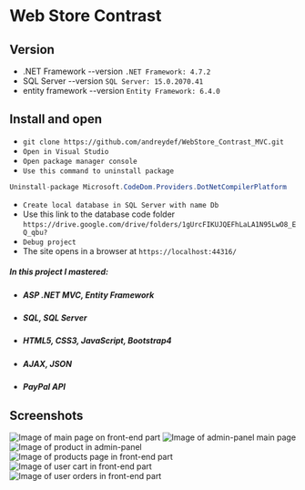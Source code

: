 # Web Store Contrast

## Version
* .NET Framework --version `.NET Framework: 4.7.2`
* SQL Server --version `SQL Server: 15.0.2070.41`
* entity framework --version `Entity Framework: 6.4.0`

## Install and open
* `git clone https://github.com/andreydef/WebStore_Contrast_MVC.git`
* `Open in Visual Studio`
* `Open package manager console`
* `Use this command to uninstall package`
```csharp
Uninstall-package Microsoft.CodeDom.Providers.DotNetCompilerPlatform
```
* `Create local database in SQL Server with name Db`
* Use this link to the database code folder `https://drive.google.com/drive/folders/1gUrcFIKUJQEFhLaLA1N95LwO8_EQ_qbu?`
* `Debug project`
* The site opens in a browser at `https://localhost:44316/`

##### In this project I mastered:
* ##### ASP .NET MVC, Entity Framework
* ##### SQL, SQL Server
* ##### HTML5, CSS3, JavaScript, Bootstrap4
* ##### AJAX, JSON
* ##### PayPal API

## Screenshots

![Image of main page on front-end part](https://i.ibb.co/bb3kpBD/1.jpg)
![Image of admin-panel main page](https://i.ibb.co/bm7yVR9/2.jpg)
![Image of product in admin-panel](https://i.ibb.co/wpwNB09/3.jpg)
![Image of products page in front-end part](https://i.ibb.co/x2w8sQv/4.jpg)
![Image of user cart in front-end part](https://i.ibb.co/JRByKkz/5.jpg)
![Image of user orders in front-end part](https://i.ibb.co/RB2W6QT/6.jpg)